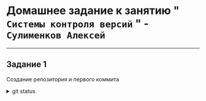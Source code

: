 # Домашнее задание к занятию " `Системы контроля версий` " - `Сулименков Алексей`

---

## Задание 1

Создание репозитория и первого коммита

<details> <summary>git status</summary>
```git
On branch main
Your branch is up to date with 'origin/main'.

Changes not staged for commit:
(use "git add <file>..." to update what will be committed)
(use "git restore <file>..." to discard changes in working directory)
modified: README.md

no changes added to commit (use "git add" and/or "git commit -a")

```

</details>

<details> <summary>First commit</summary>
```git
git add .  && git commit -am "HW-devops-netology"
[main 1304a10] HW-devops-netology
 1 file changed, 25 insertions(+), 1 deletion(-)
```

 </details>
